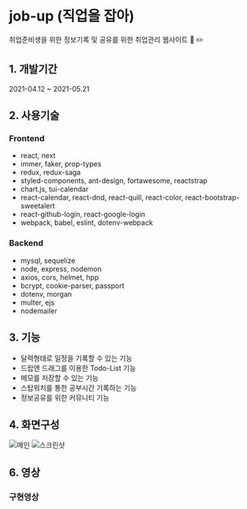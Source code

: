 # job-up (직업을 잡아)
취업준비생을 위한 정보기록 및 공유를 위한 취업관리 웹사이트 :memo: ✏️

## 1. 개발기간
2021-04.12 ~ 2021-05.21

## 2. 사용기술
### Frontend

* react, next
* immer, faker, prop-types
* redux, redux-saga
* styled-components, ant-design, fortawesome, reactstrap
* chart.js, tui-calendar
* react-calendar, react-dnd, react-quill, react-color, react-bootstrap-sweetalert
* react-github-login, react-google-login
* webpack, babel, eslint, dotenv-webpack

### Backend

* mysql, sequelize
* node, express, nodemon
* axios, cors, helmet, hpp
* bcrypt, cookie-parser, passport
* dotenv, morgan
* multer, ejs
* nodemailer

## 3. 기능
* 달력형태로 일정을 기록할 수 있는 기능
* 드랍앤 드래그를 이용한 Todo-List 기능
* 메모를 저장할 수 있는 기능
* 스탑워치를 통한 공부시간 기록하는 기능
* 정보공유를 위한 커뮤니티 기능

## 4. 화면구성
![메인](https://user-images.githubusercontent.com/50124537/119265651-66878700-bc22-11eb-928d-a53606a70d32.PNG)
![스크린샷](https://user-images.githubusercontent.com/50124537/119265766-cd0ca500-bc22-11eb-9025-114e3f7242f9.png)


## 6. 영상
### 구현영상

